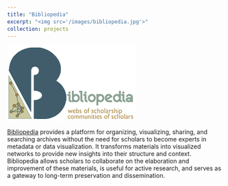 ```yaml
---
title: "Bibliopedia"
excerpt: "<img src='/images/bibliopedia.jpg'>"
collection: projects
---
```

[<img src='/images/bibliopedia.jpg'>](http://www.bibliopedia.org)

[Bibliopedia](http://www.bibliopedia.org) provides a platform for organizing, visualizing, sharing, and searching archives without the need for scholars to become experts in metadata or data visualization. It transforms materials into visualized networks to provide new insights into their structure and context. Bibliopedia allows scholars to collaborate on the elaboration and improvement of these materials, is useful for active research, and serves as a gateway to long-term preservation and dissemination.
